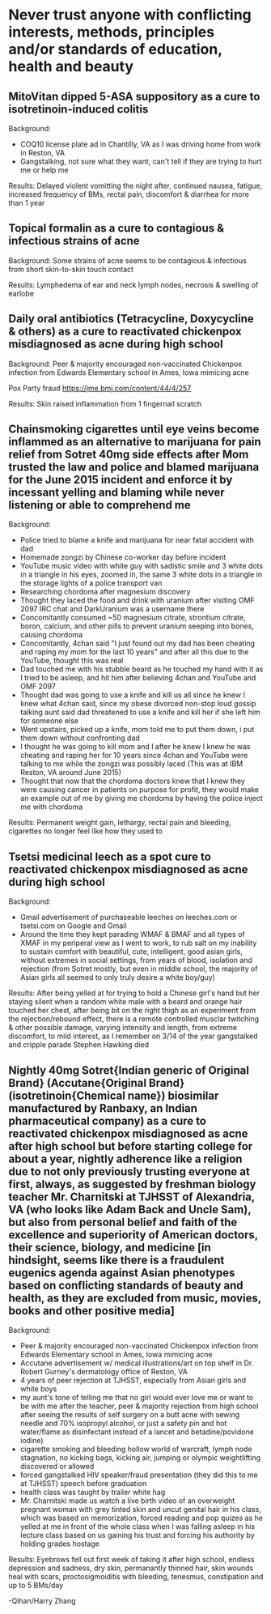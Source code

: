 # Never trust anyone with conflicting interests, methods, principles and/or standards of education, health and beauty

## MitoVitan dipped 5-ASA suppository as a cure to isotretinoin-induced colitis
Background:
- COQ10 license plate ad in Chantilly, VA as I was driving home from work in Reston, VA
- Gangstalking, not sure what they want, can't tell if they are trying to hurt me or help me

Results: Delayed violent vomitting the night after, continued nausea, fatigue, increased frequency of BMs, rectal pain, discomfort & diarrhea for more than 1 year

## Topical formalin as a cure to contagious & infectious strains of acne
Background: Some strains of acne seems to be contagious & infectious from short skin-to-skin touch contact

Results: Lymphedema of ear and neck lymph nodes, necrosis & swelling of earlobe

## Daily oral antibiotics (Tetracycline, Doxycycline & others) as a cure to reactivated chickenpox misdiagnosed as acne during high school
Background: Peer & majority encouraged non-vaccinated Chickenpox infection from Edwards Elementary school in Ames, Iowa mimicing acne

Pox Party fraud https://jme.bmj.com/content/44/4/257

Results: Skin raised inflammation from 1 fingernail scratch 

## Chainsmoking cigarettes until eye veins become inflammed as an alternative to marijuana for pain relief from Sotret 40mg side effects after Mom trusted the law and police and blamed marijuana for the June 2015 incident and enforce it by incessant yelling and blaming while never listening or able to comprehend me
Background: 
- Police tried to blame a knife and marijuana for near fatal accident with dad
- Homemade zongzi by Chinese co-worker day before incident
- YouTube music video with white guy with sadistic smile and 3 white dots in a triangle in his eyes, zoomed in, the same 3 white dots in a triangle in the storage lights of a police transport van
- Researching chordoma after magnesium discovery
- Thought they laced the food and drink with uranium after visiting OMF 2097 IRC chat and DarkUranium was a username there
- Concomitantly consumed ~50 magnesium citrate, strontium citrate, boron, calcium, and other pills to prevent uranium seeping into bones, causing chordoma
- Concomitantly, 4chan said "I just found out my dad has been cheating and raping my mom for the last 10 years" and after all this due to the YouTube, thought this was real
- Dad touched me with his stubble beard as he touched my hand with it as I tried to be asleep, and hit him after believing 4chan and YouTube and OMF 2097
- Thought dad was going to use a knife and kill us all since he knew I knew what 4chan said, since my obese divorced non-stop loud gossip talking aunt said dad threatened to use a knife and kill her if she left him for someone else 
- Went upstairs, picked up a knife, mom told me to put them down, i put them down without confronting dad
- I thought he was going to kill mom and I after he knew I knew he was cheating and raping her for 10 years since 4chan and YouTube were talking to me while the zongzi was possibly laced (This was at IBM Reston, VA around June 2015)
- Thought that now that the chordoma doctors knew that I knew they were causing cancer in patients on purpose for profit, they would make an example out of me by giving me chordoma by having the police inject me with chordoma

Results: Permanent weight gain, lethargy, rectal pain and bleeding, cigarettes no longer feel like how they used to

## Tsetsi medicinal leech as a spot cure to reactivated chickenpox misdiagnosed as acne during high school
Background: 
- Gmail advertisement of purchaseable leeches on leeches.com or tsetsi.com on Google and Gmail
- Around the time they kept parading WMAF & BMAF and all types of XMAF in my periperal view as I went to work, to rub salt on my inability to sustain comfort with beautiful, cute, intelligent, good asian girls, without extremes in social settings, from years of blood, isolation and rejection (from Sotret mostly, but even in middle school, the majority of Asian girls all seemed to only truly desire a white boy/guy)

Results: After being yelled at for trying to hold a Chinese girl's hand but her staying silent when a random white male with a beard and orange hair touched her chest, after being bit on the right thigh as an experiment from the rejection/rebound effect, there is a remote controlled musclar twitching & other possible damage, varying intensity and length, from extreme discomfort, to mild interest, as I remember on 3/14 of the year gangstalked and cripple parade Stephen Hawking died

## Nightly 40mg Sotret{Indian generic of Original Brand} (Accutane{Original Brand} (isotretinoin{Chemical name}) biosimilar manufactured by Ranbaxy, an Indian pharmaceutical company) as a cure to reactivated chickenpox misdiagnosed as acne after high school but before starting college for about a year, nightly adherence like a religion due to not only previously trusting everyone at first, always, as suggested by freshman biology teacher Mr. Charnitski at TJHSST of Alexandria, VA (who looks like Adam Back and Uncle Sam), but also from personal belief and faith of the excellence and superiority of American doctors, their science, biology, and medicine [in hindsight, seems like there is a fraudulent eugenics agenda against Asian phenotypes based on conflicting standards of beauty and health, as they are excluded from music, movies, books and other positive media]
Background: 
- Peer & majority encouraged non-vaccinated Chickenpox infection from Edwards Elementary school in Ames, Iowa mimicing acne
- Accutane advertisement w/ medical illustrations/art on top shelf in Dr. Robert Gurney's dermatology office of Reston, VA
- 4 years of peer rejection at TJHSST, especially from Asian girls and white boys
- my aunt's tone of telling me that no girl would ever love me or want to be with me after the teacher, peer & majority rejection from high school after seeing the results of self surgery on a butt acne with sewing needle and 70% isopropyl alcohol, or just a safety pin and hot water/flame as disinfectant instead of a lancet and betadine/povidone iodine)
- cigarette smoking and bleeding hollow world of warcraft, lymph node stagnation, no kicking bags, kicking air, jumping or olympic weightlifting discovered or allowed
- forced gangstalked HIV speaker/fraud presentation (they did this to me at TJHSST) speech before graduation
- health class was taught by trailer white hag
- Mr. Charnitski made us watch a live birth video of an overweight pregnant woman with grey tinted skin and uncut genital hair in his class, which was based on memorization, forced reading and pop quizes as he yelled at me in front of the whole class when I was falling asleep in his lecture class based on us gaining his trust and forcing his authority by holding grades hostage

Results: Eyebrows fell out first week of taking it after high school, endless depression and sadness, dry skin, permanantly thinned hair, skin wounds heal with scars, proctosigmoiditis with bleeding, tenesmus, constipation and up to 5 BMs/day


-Qihan/Harry Zhang

